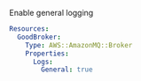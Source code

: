 
Enable general logging

```yaml
Resources:
  GoodBroker:
    Type: AWS::AmazonMQ::Broker
    Properties:
      Logs:
        General: true
```


